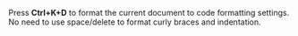 ﻿Press **Ctrl+K+D** to format the current document to code formatting settings. No need to use space/delete to format curly braces and indentation.